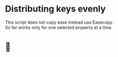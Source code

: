 # Distributing keys evenly 
This script does not copy ease instead use Easecopy.  
So far works only for one selected property at a time.  
# :otter:
